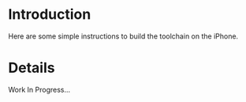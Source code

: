 # Introduction #

Here are some simple instructions to build the toolchain on the iPhone.

# Details #

Work In Progress...